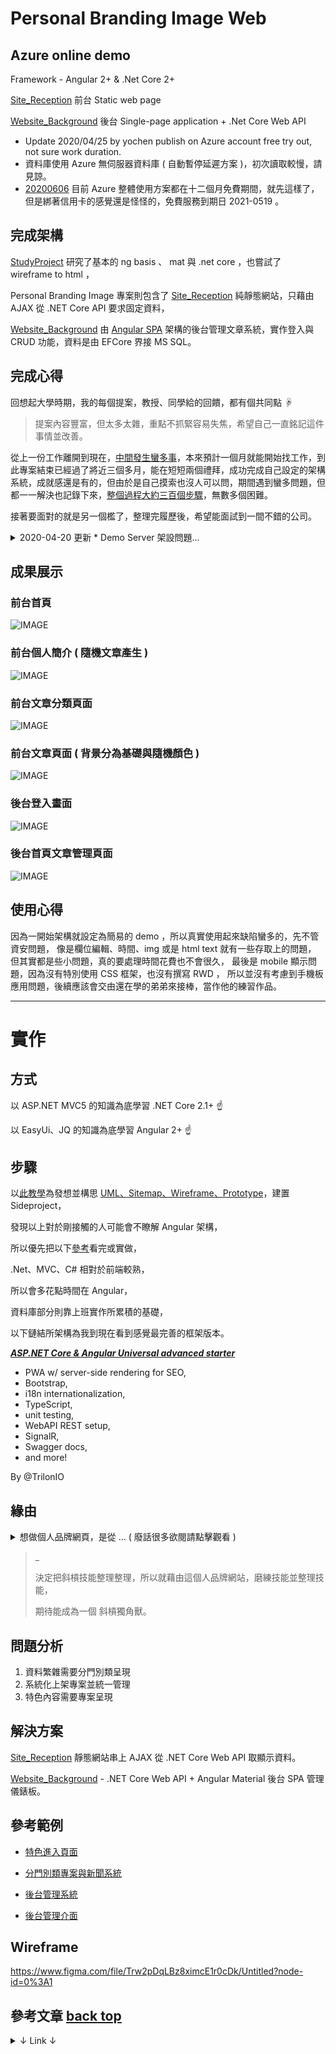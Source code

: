 <p id='top'></p>

# Personal Branding Image Web

## Azure online demo

Framework - Angular 2+ & .Net Core 2+

[Site_Reception](https://pbi20200421.z7.web.core.windows.net/) 前台 Static web page

[Website_Background](https://websitebackground20200423181629.azurewebsites.net/SignIn) 後台 Single-page application + .Net Core Web API

* Update 2020/04/25 by yochen publish on Azure account free try out, not sure work duration.
* 資料庫使用 Azure 無伺服器資料庫 ( 自動暫停延遲方案 )，初次讀取較慢，請見諒。
* [20200606](https://github.com/johch3n611u/Side-Project-Personal-Branding-Image-Web/blob/master/202006/20200606.md) 目前 Azure 整體使用方案都在十二個月免費期間，就先這樣了，但是綁著信用卡的感覺還是怪怪的，免費服務到期日 2021-0519 。

## 完成架構

[StudyProject](https://github.com/johch3n611u/Side-Project-Personal-Branding-Image-Web/tree/master/StudyProject/Angular%20Material) 研究了基本的 ng basis 、 mat 與 .net core ，也嘗試了 wireframe to html ，

Personal Branding Image 專案則包含了 [Site_Reception](https://github.com/johch3n611u/Side-Project-Personal-Branding-Image-Web/tree/master/Personal-Branding-Image/Site_Reception) 純靜態網站，只藉由 AJAX 從 .NET Core API 要求固定資料，

[Website_Background](https://github.com/johch3n611u/Side-Project-Personal-Branding-Image-Web/tree/master/Personal-Branding-Image/Website_Background) 由 [Angular SPA](https://github.com/johch3n611u/Side-Project-Personal-Branding-Image-Web/tree/master/Personal-Branding-Image/Website_Background/ClientApp) 架構的後台管理文章系統，實作登入與 CRUD 功能，資料是由 EFCore 界接 MS SQL。

## 完成心得

回想起大學時期，我的每個提案，教授、同學給的回饋，都有個共同點 ☟
> 提案內容豐富，但太多太雜，重點不抓緊容易失焦，希望自己一直銘記這件事情並改善。

從上一份工作離開到現在，[中間發生蠻多事](https://github.com/johch3n611u/Side-Project-Personal-Branding-Image-Web/blob/master/202001/20200321.md)，本來預計一個月就能開始找工作，到此專案結束已經過了將近三個多月，能在短短兩個禮拜，成功完成自己設定的架構系統，成就感還是有的，但由於是自己摸索也沒人可以問，期間遇到蠻多問題，但都一一解決也記錄下來，[整個過程大約三百個步驟](https://github.com/johch3n611u/Side-Project-Personal-Branding-Image-Web/tree/master/StudyProject/Angular%20Material)，無數多個困難。

接著要面對的就是另一個檻了，整理完履歷後，希望能面試到一間不錯的公司。

<details>
  <summary> 2020-04-20 更新 * Demo Server 架設問題... </summary>
<br/>

>在專案完成編輯景觀建築作品文章時，發現一些問題，主要是面試 demo 實際上的問題，
>
>本來考慮到 demo db server 問題，所以綁定 db server 改為綁定 db.mdf ，
>
>但這樣我只想到以下 demo 方式，且各自有困難點必須突破...
>
>首先在本機或筆電，用開發模式 debug 狀態，專案起在臨時 iis 上 demo ，
>
>或真實放在 local iis server 上 demo ，
>
>但筆電部分因為家人需要等於是沒筆電狀態，所以不暫考慮...
>
>且家機為共用機、娛樂機似乎也不太適合，當作臨時 local server，
>
><br/>
>
>後來想到可能可以嘗試將 web 與 db 都架在 Azure 上，
>
>這樣在編輯景觀建築作品時就能直接順道處理了，
>
>雖然以後是有想要連 docker 也順道學習，
>
>但是 Azure 暫時免費制的內容，還需要再花時間研究與設定...
>
>人生好難...

詳細內容轉紀錄於 <https://github.com/johch3n611u/Side-Project-Personal-Branding-Image-Web/tree/master/Personal-Branding-Image/Website_Background>

</details>

## 成果展示

### 前台首頁

![IMAGE](https://github.com/johch3n611u/Side-Project-Personal-Branding-Image-Web/blob/master/Personal-Branding-Image/Site_Reception/img/1.gif)

### 前台個人簡介 ( 隨機文章產生 )

![IMAGE](https://github.com/johch3n611u/Side-Project-Personal-Branding-Image-Web/blob/master/Personal-Branding-Image/Site_Reception/img/2.gif)

### 前台文章分類頁面

![IMAGE](https://github.com/johch3n611u/Side-Project-Personal-Branding-Image-Web/blob/master/Personal-Branding-Image/Site_Reception/img/3.gif)

### 前台文章頁面 ( 背景分為基礎與隨機顏色 )

![IMAGE](https://github.com/johch3n611u/Side-Project-Personal-Branding-Image-Web/blob/master/Personal-Branding-Image/Site_Reception/img/4.gif)

### 後台登入畫面

![IMAGE](https://github.com/johch3n611u/Side-Project-Personal-Branding-Image-Web/blob/master/Personal-Branding-Image/Site_Reception/img/5.gif)

### 後台首頁文章管理頁面

![IMAGE](https://github.com/johch3n611u/Side-Project-Personal-Branding-Image-Web/blob/master/Personal-Branding-Image/Site_Reception/img/6.gif)

## 使用心得

因為一開始架構就設定為簡易的 demo ，所以真實使用起來缺陷蠻多的，先不管資安問題，
像是欄位編輯、時間、img 或是 html text 就有一些存取上的問題，
但其實都是些小問題，真的要處理時間花費也不會很久，
最後是 mobile 顯示問題，因為沒有特別使用 CSS 框架，也沒有撰寫 RWD ，
所以並沒有考慮到手機板應用問題，後續應該會交由還在學的弟弟來接棒，當作他的練習作品。

---------------------------------

# 實作

## 方式

以 ASP.NET MVC5 的知識為底學習 .NET Core 2.1+ ☝

以 EasyUi、JQ 的知識為底學習 Angular 2+ ☝

## 步驟

以[此教學](https://ithelp.ithome.com.tw/m/users/20105684/ironman/2008)為發想並構思 [UML、Sitemap、Wireframe、Prototype](https://github.com/johch3n611u/Side-Project-Personal-Branding-Image-Web/tree/master/Personal-Branding-Image/Site_Reception)，建置 Sideproject，

發現以上對於剛接觸的人可能會不瞭解 Angular 架構，

所以優先把以下[參考](#reference)看完或實做，

.Net、MVC、C# 相對於前端較熟，

所以會多花點時間在 Angular，

資料庫部分則靠上班實作所累積的基礎，

以下鏈結所架構為我到現在看到感覺最完善的框架版本。

***[ASP.NET Core & Angular Universal advanced starter](https://github.com/TrilonIO/aspnetcore-angular-universal)***

- PWA w/ server-side rendering for SEO,
- Bootstrap,
- i18n internationalization,
- TypeScript,
- unit testing,
- WebAPI REST setup,
- SignalR,
- Swagger docs,
- and more!

By @TrilonIO

## 緣由

<details><summary>想做個人品牌網頁，是從 ... ( 廢話很多欲閱請點擊觀看 )</summary>

_

景觀建築系轉職網路工程師前，

最初就讀義守資訊管理系，確實要往網頁工程師職業前進，

但沒有深入了解，網頁美工與網頁工程師，是分開來不一樣的專業。

義守大學的學習環境較糟糕，加上接收到網頁設計沒錢途的訊息，

轉學輔仁大學設計相關科系，契機除了離家近外，

還有想像全能住宅改造王節目，那樣面對問題、解決問題的成就感，

大學四年，不管是 分析 / 設計 / 規劃 / 2D繪圖 / 3D建模 / 演講 等技能，

都被扎實訓練，設計方面不是最好但也拿過第二名，也有縣市級競圖金銀雙冠獎，

施工方面不滿足紙上作業，實際考取了乙級造園施工執照，成就感上是非常足夠的，

為了表達自己的設計，曾修習輔大資訊管理系，網站設計課程來呈現作品在網路上，

本想著畢業後往規劃師、監工的專業前進，投遞了國際級大公司，AECOM 國際工程顧問公司，

成功錄取大陸重慶景觀工程師的職位，結果談到實際的薪資與食宿問題才發現，

其實大陸人才過於飽和，從台灣過去的初階職位，薪水不包食宿與返台機票，只有兩萬四台幣，

且無返台假，那兒的房租與台北縣市差距不大，算下來要貼錢去上班也有可能，

而同系同學，家境較好的都繼續攻讀碩士，甚至讀國外的設計系，

不然就往繪圖人員發展，或建築事務所打雜，

大環境下，毅然而然決定要轉職。

利用大學四年來學到的分析規劃自己的職涯，

找到了 [104 薪資情報相關的資訊](https://www.104.com.tw/jb/wage/view?wf=alertbar)，

思考了可信度與未來性，閱讀許多資料，像是非本科系要如何轉職? 職訓局或資策會利弊?

資策會的內容較深，如果初學者容易半途而廢，線上課程又過於片段，

剛好閱讀資訊，職訓局高雄分署有商務系統設計與開發職前班，能夠幫忙培養技能到能夠就業，

抱著一定成功心態，南下高雄半年，踏入了網路工程師職涯，

最初看到現代網路分工非常細膩，

從較偏美工的網頁設計師 UI/UX，視覺到前端不只切版，

包含互動與資料處理，到後端的商業邏輯與資料庫、各API界接，

到 MIS / DevOps / SRE ，

覺得從 視覺 / 多媒體 / 模型 / 分析 / 規劃 / 行銷 技能，

又習得 ASP.NET MVC C# 等前後端綜合技能 ... 詳見 -> [行動商務系統設計與開發課程 iCAP認證課程](https://github.com/johch3n611u/Course-of-Mobile-Commerce-System-Design-and-Development)

是需要理清思路整理所學，也看上 .Net Core 開源與 Angular 適合團隊合作的框架，

_

</details>

>_
>
>決定把斜槓技能整理整理，所以就藉由這個人品牌網站，磨練技能並整理技能，
>
>期待能成為一個 斜槓獨角獸。

## 問題分析

1. 資料繁雜需要分門別類呈現
2. 系統化上架專案並統一管理
3. 特色內容需要專案呈現

## 解決方案

[Site_Reception](https://github.com/johch3n611u/Side-Project-Personal-Branding-Image-Web/tree/master/Personal-Branding-Image/Site_Reception) 靜態網站串上 AJAX 從 .NET Core Web API 取顯示資料。

[Website_Background](https://github.com/johch3n611u/Side-Project-Personal-Branding-Image-Web/tree/master/Personal-Branding-Image/Website_Background) - .NET Core Web API + Angular Material 後台 SPA 管理儀錶板。

## 參考範例

- [特色進入頁面](http://www.adhamdannaway.com/)

- [分門別類專案與新聞系統](https://big.dk/#projects)

- [後台管理系統](https://ithelp.ithome.com.tw/articles/10193290?sc=iThelpR)

- [後台管理介面](https://www.blogger.com/u/1/blogger.g?blogID=7103485025860384377#create)

## Wireframe

<https://www.figma.com/file/Trw2pDqLBz8ximcE1r0cDk/Untitled?node-id=0%3A1>

## 參考文章 <a id = 'reference' href='#top'> back top </a>

<details><summary> ↓ Link ↓ </summary>

### Angular

<https://www.slideshare.net/WillHuangTW/happy-leaning-angular-2-web-framework-modern-web-2016>

<https://ithelp.ithome.com.tw/m/users/20107113/ironman/1240>

<https://ithelp.ithome.com.tw/m/users/20111882/ironman/2922>

<https://ithelp.ithome.com.tw/m/users/20090728/ironman/1600>

<https://ithelp.ithome.com.tw/m/users/20103745/ironman/1160>

<https://github.com/jiayisheji/blog/issues/16>

<https://angular.tw/>

<https://ithelp.ithome.com.tw/users/20103808/ironman/1389>

<https://wellwind.idv.tw/blog/categories/Angular%E9%80%9F%E6%88%90%E7%8F%AD/>

<https://ithelp.ithome.com.tw/users/20119722/ironman/2145>

<https://ithelp.ithome.com.tw/users/20119722/ironman/2145?page=3>

<https://dotblogs.com.tw/topcat/2017/07/12/115753#AppModule>

### .Net Core

<https://ithelp.ithome.com.tw/users/20083151/ironman/856>

<https://docs.microsoft.com/zh-tw/aspnet/?view=aspnetcore-3.0#pivot=core>

<https://ithelp.ithome.com.tw/m/users/20107461/ironman/1372>

<https://blog.johnwu.cc/tags/asp-net-core-3/>

<https://ithelp.ithome.com.tw/users/20111879/ironman/1749?page=1>

<https://ithelp.ithome.com.tw/users/20107875/ironman/2001?page=3>

<https://ithelp.ithome.com.tw/users/20103676/ironman/2914>

<https://ithelp.ithome.com.tw/users/20111879/ironman/1749?page=1>

### Angular Material

<https://ithelp.ithome.com.tw/users/20020617/ironman/1263>

### Angular PWA

<https://ithelp.ithome.com.tw/m/users/20103808/ironman/1389>

### Angular Universal

<https://pvt5r486.github.io/f2e/20190809/2128364955/>

### RxJS

<https://ithelp.ithome.com.tw/articles/10195391>

<https://rxjs-dev.firebaseapp.com/>

### Library

<https://ckeditor.com/>

<https://www.tiny.cloud/>

<https://premiumsoftware.net/cleditor/>

<https://demo.tc/post/%E8%B6%85%E8%BC%95%E9%87%8F%E5%AF%8C%E6%96%87%E6%9C%AC%E7%B7%A8%E8%BC%AF%E5%99%A8%20cleditor>

<https://training.pada-x.com/docs/article.jsp?key=node-npm-simple-reference>

<https://www.npmjs.com/package/@types/jquery.cleditor>

<https://github.com/DefinitelyTyped/DefinitelyTyped#readme>

<https://medium.com/html-test/%E5%BE%9E%E9%9B%B6%E9%96%8B%E5%A7%8B-%E4%BD%BF%E7%94%A8npm%E5%A5%97%E4%BB%B6-317beefdf182>

### Dapper

<https://esofar.gitbooks.io/dapper-tutorial-cn/content/>

<https://ithelp.ithome.com.tw/users/20105988/ironman/2161>

<https://dotblogs.com.tw/initials/2016/10/31/115213>

<https://dotblogs.com.tw/OldNick/2018/01/15/Dapper#QueryFirst>

### Other

<https://dotnetfiddle.net/>

<https://softwareengineering.stackexchange.com/questions/278686/having-a-production-branch-or-using-master>

<https://medium.com/@harivigneshjayapalan/life-of-a-unicorn-developer-d442b6655399>

<http://www.ditldesign.com/news/2014/12/19/ditktalk2014nov20hsieh>

<https://www.youtube.com/watch?v=L4IIbEI8PtM>

<https://www.figma.com/>

<https://segmentfault.com/q/1010000002418878>

<https://dbdiagram.io/home>

<https://challenge.thef2e.com/works?stage=6&orderBy=created_at&sort=desc>

### 規劃設計

<https://www.youtube.com/watch?v=MFropqypz3M&t=13s>

</details>

